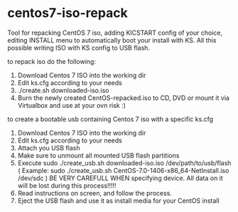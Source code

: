 # centos7-iso-repack
Tool for repacking CentOS 7 iso, adding KICSTART config of your choice, editing INSTALL menu to automatically boot your install with KS. All this possible writing ISO with KS config to USB flash. 

to repack iso do the following:

1. Download Centos 7 ISO into the working dir
2. Edit ks.cfg according to your needs
3. ./create.sh downloaded-iso.iso
4. Burn the newly created CentOS-repacked.iso to CD, DVD or mount it via Virtualbox and use at your ovn risk :)

to create a bootable usb containing Centos 7 iso with a specific ks.cfg

1. Download Centos 7 ISO into the working dir
2. Edit ks.cfg according to your needs
3. Attach you USB flash
4. Make sure to unmount all mounted USB flash partitions
5. Execute sudo ./create_usb.sh downloaded-iso.iso /dev/path/to/usb/flash ( Example: sudo ./create_usb.sh CentOS-7.0-1406-x86_64-NetInstall.iso /dev/sdc )
   BE VERY CAREFULL WHEN specifying device. All data on it will be lost during this process!!!!!
6. Read instructions on screen, and follow the process.
7. Eject the USB flash and use it as install media for your CentOS install

